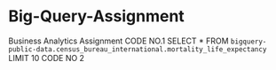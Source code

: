 # Big-Query-Assignment
Business Analytics Assignment
CODE NO.1
SELECT * FROM `bigquery-public-data.census_bureau_international.mortality_life_expectancy` LIMIT 10
CODE NO 2
